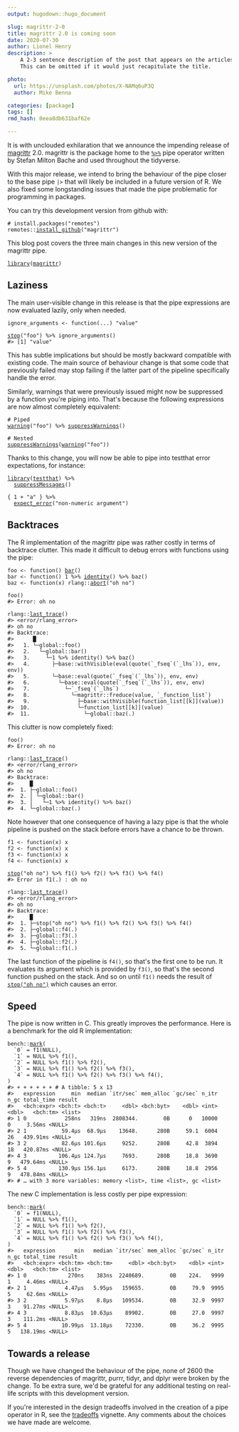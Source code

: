 ```yaml
---
output: hugodown::hugo_document

slug: magrittr-2-0
title: magrittr 2.0 is coming soon
date: 2020-07-30
author: Lionel Henry
description: >
    A 2-3 sentence description of the post that appears on the articles page.
    This can be omitted if it would just recapitulate the title.

photo:
  url: https://unsplash.com/photos/X-NAMq6uP3Q
  author: Mike Benna

categories: [package]
tags: []
rmd_hash: 0eea8db631baf62e

---
```


<div class="highlight">

</div>

It is with unclouded exhilaration that we announce the impending release of [magrittr](https://magrittr.tidyverse.org/) 2.0. magrittr is the package home to the [`%>%`](https://magrittr.tidyverse.org/reference/pipe.html) pipe operator written by Stefan Milton Bache and used throughout the tidyverse.

With this major release, we intend to bring the behaviour of the pipe closer to the base pipe `|>` that will likely be included in a future version of R. We also fixed some longstanding issues that made the pipe problematic for programming in packages.

You can try this development version from github with:

<div class="highlight">

<pre class='chroma'><code class='language-r' data-lang='r'><span class='c'># install.packages("remotes")</span>
<span class='k'>remotes</span>::<span class='nf'><a href='https://remotes.r-lib.org/reference/install_github.html'>install_github</a></span>(<span class='s'>"magrittr"</span>)</code></pre>

</div>

This blog post covers the three main changes in this new version of the magrittr pipe.

<div class="highlight">

<pre class='chroma'><code class='language-r' data-lang='r'><span class='nf'><a href='https://rdrr.io/r/base/library.html'>library</a></span>(<span class='k'><a href='http://magrittr.tidyverse.org'>magrittr</a></span>)</code></pre>

</div>

Laziness
--------

The main user-visible change in this release is that the pipe expressions are now evaluated lazily, only when needed.

<div class="highlight">

<pre class='chroma'><code class='language-r' data-lang='r'><span class='k'>ignore_arguments</span> <span class='o'>&lt;-</span> <span class='nf'>function</span>(<span class='k'>...</span>) <span class='s'>"value"</span>

<span class='nf'><a href='https://rdrr.io/r/base/stop.html'>stop</a></span>(<span class='s'>"foo"</span>) <span class='o'>%&gt;%</span> <span class='nf'>ignore_arguments</span>()
<span class='c'>#&gt; [1] "value"</span></code></pre>

</div>

This has subtle implications but should be mostly backward compatible with existing code. The main source of behaviour change is that some code that previously failed may stop failing if the latter part of the pipeline specifically handle the error.

Similarly, warnings that were previously issued might now be suppressed by a function you're piping into. That's because the following expressions are now almost completely equivalent:

<div class="highlight">

<pre class='chroma'><code class='language-r' data-lang='r'><span class='c'># Piped</span>
<span class='nf'><a href='https://rdrr.io/r/base/warning.html'>warning</a></span>(<span class='s'>"foo"</span>) <span class='o'>%&gt;%</span> <span class='nf'><a href='https://rdrr.io/r/base/warning.html'>suppressWarnings</a></span>()

<span class='c'># Nested</span>
<span class='nf'><a href='https://rdrr.io/r/base/warning.html'>suppressWarnings</a></span>(<span class='nf'><a href='https://rdrr.io/r/base/warning.html'>warning</a></span>(<span class='s'>"foo"</span>))</code></pre>

</div>

Thanks to this change, you will now be able to pipe into testthat error expectations, for instance:

<div class="highlight">

<pre class='chroma'><code class='language-r' data-lang='r'><span class='nf'><a href='https://rdrr.io/r/base/library.html'>library</a></span>(<span class='k'><a href='http://testthat.r-lib.org'>testthat</a></span>) <span class='o'>%&gt;%</span>
  <span class='nf'><a href='https://rdrr.io/r/base/message.html'>suppressMessages</a></span>()

{ <span class='m'>1</span> <span class='o'>+</span> <span class='s'>"a"</span> } <span class='o'>%&gt;%</span>
  <span class='nf'><a href='https://testthat.r-lib.org/reference/expect_error.html'>expect_error</a></span>(<span class='s'>"non-numeric argument"</span>)</code></pre>

</div>

Backtraces
----------

The R implementation of the magrittr pipe was rather costly in terms of backtrace clutter. This made it difficult to debug errors with functions using the pipe:

<div class="highlight">

<pre class='chroma'><code class='language-r' data-lang='r'><span class='k'>foo</span> <span class='o'>&lt;-</span> <span class='nf'>function</span>() <span class='nf'><a href='https://rdrr.io/r/grDevices/plotmath.html'>bar</a></span>()
<span class='k'>bar</span> <span class='o'>&lt;-</span> <span class='nf'>function</span>() <span class='m'>1</span> <span class='o'>%&gt;%</span> <span class='nf'><a href='https://rdrr.io/r/base/identity.html'>identity</a></span>() <span class='o'>%&gt;%</span> <span class='nf'>baz</span>()
<span class='k'>baz</span> <span class='o'>&lt;-</span> <span class='nf'>function</span>(<span class='k'>x</span>) <span class='k'>rlang</span>::<span class='nf'><a href='https://rlang.r-lib.org/reference/abort.html'>abort</a></span>(<span class='s'>"oh no"</span>)

<span class='nf'>foo</span>()
<span class='c'>#&gt; Error: oh no</span>

<span class='k'>rlang</span>::<span class='nf'><a href='https://rlang.r-lib.org/reference/last_error.html'>last_trace</a></span>()
<span class='c'>#&gt; &lt;error/rlang_error&gt;</span>
<span class='c'>#&gt; oh no</span>
<span class='c'>#&gt; Backtrace:</span>
<span class='c'>#&gt;      █</span>
<span class='c'>#&gt;   1. └─global::foo()</span>
<span class='c'>#&gt;   2.   └─global::bar()</span>
<span class='c'>#&gt;   3.     └─1 %&gt;% identity() %&gt;% baz()</span>
<span class='c'>#&gt;   4.       ├─base::withVisible(eval(quote(`_fseq`(`_lhs`)), env, env))</span>
<span class='c'>#&gt;   5.       └─base::eval(quote(`_fseq`(`_lhs`)), env, env)</span>
<span class='c'>#&gt;   6.         └─base::eval(quote(`_fseq`(`_lhs`)), env, env)</span>
<span class='c'>#&gt;   7.           └─`_fseq`(`_lhs`)</span>
<span class='c'>#&gt;   8.             └─magrittr::freduce(value, `_function_list`)</span>
<span class='c'>#&gt;   9.               ├─base::withVisible(function_list[[k]](value))</span>
<span class='c'>#&gt;  10.               └─function_list[[k]](value)</span>
<span class='c'>#&gt;  11.                 └─global::baz(.)</span></code></pre>

</div>

This clutter is now completely fixed:

<div class="highlight">

<pre class='chroma'><code class='language-r' data-lang='r'><span class='nf'>foo</span>()
<span class='c'>#&gt; Error: oh no</span>

<span class='k'>rlang</span>::<span class='nf'><a href='https://rlang.r-lib.org/reference/last_error.html'>last_trace</a></span>()
<span class='c'>#&gt; &lt;error/rlang_error&gt;</span>
<span class='c'>#&gt; oh no</span>
<span class='c'>#&gt; Backtrace:</span>
<span class='c'>#&gt;     █</span>
<span class='c'>#&gt;  1. ├─global::foo()</span>
<span class='c'>#&gt;  2. │ └─global::bar()</span>
<span class='c'>#&gt;  3. │   └─1 %&gt;% identity() %&gt;% baz()</span>
<span class='c'>#&gt;  4. └─global::baz(.)</span></code></pre>

</div>

Note however that one consequence of having a lazy pipe is that the whole pipeline is pushed on the stack before errors have a chance to be thrown.

<div class="highlight">

<pre class='chroma'><code class='language-r' data-lang='r'><span class='k'>f1</span> <span class='o'>&lt;-</span> <span class='nf'>function</span>(<span class='k'>x</span>) <span class='k'>x</span>
<span class='k'>f2</span> <span class='o'>&lt;-</span> <span class='nf'>function</span>(<span class='k'>x</span>) <span class='k'>x</span>
<span class='k'>f3</span> <span class='o'>&lt;-</span> <span class='nf'>function</span>(<span class='k'>x</span>) <span class='k'>x</span>
<span class='k'>f4</span> <span class='o'>&lt;-</span> <span class='nf'>function</span>(<span class='k'>x</span>) <span class='k'>x</span>

<span class='nf'><a href='https://rdrr.io/r/base/stop.html'>stop</a></span>(<span class='s'>"oh no"</span>) <span class='o'>%&gt;%</span> <span class='nf'>f1</span>() <span class='o'>%&gt;%</span> <span class='nf'>f2</span>() <span class='o'>%&gt;%</span> <span class='nf'>f3</span>() <span class='o'>%&gt;%</span> <span class='nf'>f4</span>()
<span class='c'>#&gt; Error in f1(.) : oh no</span>

<span class='k'>rlang</span>::<span class='nf'><a href='https://rlang.r-lib.org/reference/last_error.html'>last_trace</a></span>()
<span class='c'>#&gt; &lt;error/rlang_error&gt;</span>
<span class='c'>#&gt; oh no</span>
<span class='c'>#&gt; Backtrace:</span>
<span class='c'>#&gt;     █</span>
<span class='c'>#&gt;  1. ├─stop("oh no") %&gt;% f1() %&gt;% f2() %&gt;% f3() %&gt;% f4()</span>
<span class='c'>#&gt;  2. ├─global::f4(.)</span>
<span class='c'>#&gt;  3. ├─global::f3(.)</span>
<span class='c'>#&gt;  4. ├─global::f2(.)</span>
<span class='c'>#&gt;  5. └─global::f1(.)</span></code></pre>

</div>

The last function of the pipeline is `f4()`, so that's the first one to be run. It evaluates its argument which is provided by `f3()`, so that's the second function pushed on the stack. And so on until `f1()` needs the result of [`stop("oh no")`](https://rdrr.io/r/base/stop.html) which causes an error.

Speed
-----

The pipe is now written in C. This greatly improves the performance. Here is a benchmark for the old R implementation:

<div class="highlight">

<pre class='chroma'><code class='language-r' data-lang='r'><span class='k'>bench</span>::<span class='nf'><a href='http://bench.r-lib.org/reference/mark.html'>mark</a></span>(
  `0` = <span class='nf'>f1</span>(<span class='kr'>NULL</span>),
  `1` = <span class='kr'>NULL</span> <span class='o'>%&gt;%</span> <span class='nf'>f1</span>(),
  `2` = <span class='kr'>NULL</span> <span class='o'>%&gt;%</span> <span class='nf'>f1</span>() <span class='o'>%&gt;%</span> <span class='nf'>f2</span>(),
  `3` = <span class='kr'>NULL</span> <span class='o'>%&gt;%</span> <span class='nf'>f1</span>() <span class='o'>%&gt;%</span> <span class='nf'>f2</span>() <span class='o'>%&gt;%</span> <span class='nf'>f3</span>(),
  `4` = <span class='kr'>NULL</span> <span class='o'>%&gt;%</span> <span class='nf'>f1</span>() <span class='o'>%&gt;%</span> <span class='nf'>f2</span>() <span class='o'>%&gt;%</span> <span class='nf'>f3</span>() <span class='o'>%&gt;%</span> <span class='nf'>f4</span>(),
)
<span class='c'>#&gt; + + + + + + # A tibble: 5 x 13</span>
<span class='c'>#&gt;   expression     min  median `itr/sec` mem_alloc `gc/sec` n_itr  n_gc total_time result</span>
<span class='c'>#&gt;   &lt;bch:expr&gt; &lt;bch:t&gt; &lt;bch:t&gt;     &lt;dbl&gt; &lt;bch:byt&gt;    &lt;dbl&gt; &lt;int&gt; &lt;dbl&gt;   &lt;bch:tm&gt; &lt;list&gt;</span>
<span class='c'>#&gt; 1 0            258ns   319ns  2808344.        0B      0   10000     0     3.56ms &lt;NULL&gt;</span>
<span class='c'>#&gt; 2 1           59.4µs  68.9µs    13648.      280B     59.1  6004    26   439.91ms &lt;NULL&gt;</span>
<span class='c'>#&gt; 3 2           82.6µs 101.6µs     9252.      280B     42.8  3894    18   420.87ms &lt;NULL&gt;</span>
<span class='c'>#&gt; 4 3          106.4µs 124.7µs     7693.      280B     18.8  3690     9   479.64ms &lt;NULL&gt;</span>
<span class='c'>#&gt; 5 4          130.9µs 156.1µs     6173.      280B     18.8  2956     9   478.84ms &lt;NULL&gt;</span>
<span class='c'>#&gt; # … with 3 more variables: memory &lt;list&gt;, time &lt;list&gt;, gc &lt;list&gt;</span></code></pre>

</div>

The new C implementation is less costly per pipe expression:

<div class="highlight">

<pre class='chroma'><code class='language-r' data-lang='r'><span class='k'>bench</span>::<span class='nf'><a href='http://bench.r-lib.org/reference/mark.html'>mark</a></span>(
  `0` = <span class='nf'>f1</span>(<span class='kr'>NULL</span>),
  `1` = <span class='kr'>NULL</span> <span class='o'>%&gt;%</span> <span class='nf'>f1</span>(),
  `2` = <span class='kr'>NULL</span> <span class='o'>%&gt;%</span> <span class='nf'>f1</span>() <span class='o'>%&gt;%</span> <span class='nf'>f2</span>(),
  `3` = <span class='kr'>NULL</span> <span class='o'>%&gt;%</span> <span class='nf'>f1</span>() <span class='o'>%&gt;%</span> <span class='nf'>f2</span>() <span class='o'>%&gt;%</span> <span class='nf'>f3</span>(),
  `4` = <span class='kr'>NULL</span> <span class='o'>%&gt;%</span> <span class='nf'>f1</span>() <span class='o'>%&gt;%</span> <span class='nf'>f2</span>() <span class='o'>%&gt;%</span> <span class='nf'>f3</span>() <span class='o'>%&gt;%</span> <span class='nf'>f4</span>(),
)
<span class='c'>#&gt;   expression      min   median `itr/sec` mem_alloc `gc/sec` n_itr  n_gc total_time result</span>
<span class='c'>#&gt;   &lt;bch:expr&gt; &lt;bch:tm&gt; &lt;bch:tm&gt;     &lt;dbl&gt; &lt;bch:byt&gt;    &lt;dbl&gt; &lt;int&gt; &lt;dbl&gt;   &lt;bch:tm&gt; &lt;list&gt;</span>
<span class='c'>#&gt; 1 0             270ns    383ns  2240689.        0B    224.   9999     1     4.46ms &lt;NULL&gt;</span>
<span class='c'>#&gt; 2 1            4.47µs   5.95µs   159655.        0B     79.9  9995     5     62.6ms &lt;NULL&gt;</span>
<span class='c'>#&gt; 3 2            5.97µs    8.8µs   109534.        0B     32.9  9997     3    91.27ms &lt;NULL&gt;</span>
<span class='c'>#&gt; 4 3            8.83µs  10.63µs    89902.        0B     27.0  9997     3    111.2ms &lt;NULL&gt;</span>
<span class='c'>#&gt; 5 4           10.99µs  13.18µs    72330.        0B     36.2  9995     5   138.19ms &lt;NULL&gt;</span></code></pre>

</div>

Towards a release
-----------------

Though we have changed the behaviour of the pipe, none of 2600 the reverse dependencies of magrittr, purrr, tidyr, and dplyr were broken by the change. To be extra sure, we'd be grateful for any additional testing on real-life scripts with this development version.

If you're interested in the design tradeoffs involved in the creation of a pipe operator in R, see the [tradeoffs](https://magrittr.tidyverse.org/articles/tradeoffs.html) vignette. Any comments about the choices we have made are welcome.

